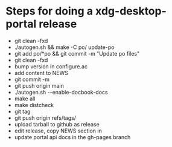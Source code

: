 # Steps for doing a xdg-desktop-portal release

 - git clean -fxd
 - ./autogen.sh && make -C po/ update-po
 - git add po/*po &&  git commit -m "Update po files"
 - git clean -fxd
 - bump version in configure.ac
 - add content to NEWS
 - git commit -m <version>
 - git push origin main
 - ./autogen.sh --enable-docbook-docs 
 - make all
 - make distcheck
 - git tag <version>
 - git push origin refs/tags/<version>
 - upload tarball to github as release
 - edit release, copy NEWS section in
 - update portal api docs in the gh-pages branch
